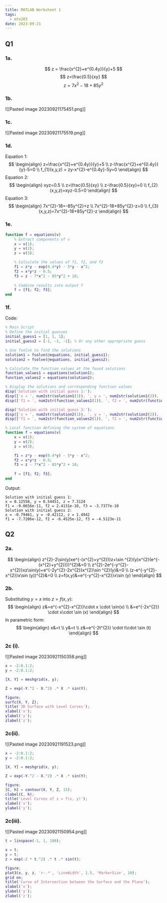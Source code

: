 ```yaml
---
title: MATLAB Worksheet 1
tags:
  - mte203
date: 2023-09-21
---
```

## Q1
### 1a.
$$
z = \frac{x^{2}+e^{0.4y}}{y}+5
$$
$$
z=\frac{0.5}{xy}
$$
$$
z=7x^{2}-18+85y^{2}
$$
### 1b.
![[Pasted image 20230921175451.png]]

### 1c.
![[Pasted image 20230921175519.png]]

### 1d.
Equation 1:
$$
\begin{align}
z=\frac{x^{2}+e^{0.4y}}{y}+5 \\
z-\frac{x^{2}+e^{0.4y}}{y}-5=0 \\
f_{1}(x,y,z) = zy-x^{2}-e^{0.4y}-5y=0
\end{align}
$$
Equation 2:
$$
\begin{align}
xyz=0.5 \\
z=\frac{0.5}{xy} \\
z-\frac{0.5}{xy}=0 \\
f_{2}(x,y,z)=xyz-0.5=0
\end{align}
$$
Equation 3:
$$
\begin{align}
7x^{2}-18=-85y^{2}+z \\
7x^{2}-18+85y^{2}-z=0 \\
f_{3}(x,y,z)=7x^{2}-18+85y^{2}-z
\end{align}
$$
### 1e.
```matlab
function f = equations(v)
    % Extract components of v
    x = v(1);
    y = v(2);
    z = v(3);

    % Calculate the values of f1, f2, and f3
    f1 = z*y - exp(0.4*y) - 5*y - x^2;
    f2 = x*y*z - 0.5;
    f3 = z - 7*x^2 - 85*y^2 + 18;
    
    % Combine results into output f
    f = [f1; f2; f3];
end
```

### 1f.
Code:
```matlab
% Main Script
% Define the initial guesses
initial_guess1 = [1, 1, 1];
initial_guess2 = [-1, -1, -1]; % Or any other appropriate guess

% Use fsolve to find the solutions
solution1 = fsolve(@equations, initial_guess1);
solution2 = fsolve(@equations, initial_guess2);

% Calculate the function values at the found solutions
function_values1 = equations(solution1);
function_values2 = equations(solution2);

% Display the solutions and corresponding function values
disp('Solution with initial guess 1:');
disp(['x = ', num2str(solution1(1)), ', y = ', num2str(solution1(2)), ', z = ', num2str(solution1(3))]);
disp(['f1 = ', num2str(function_values1(1)), ', f2 = ', num2str(function_values1(2)), ', f3 = ', num2str(function_values1(3))]);

disp('Solution with initial guess 2:');
disp(['x = ', num2str(solution2(1)), ', y = ', num2str(solution2(2)), ', z = ', num2str(solution2(3))]);
disp(['f1 = ', num2str(function_values2(1)), ', f2 = ', num2str(function_values2(2)), ', f3 = ', num2str(function_values2(3))]);

% Local function defining the system of equations
function f = equations(v)
    x = v(1);
    y = v(2);
    z = v(3);

    f1 = z*y - exp(0.4*y) - 5*y - x^2;
    f2 = x*y*z - 0.5;
    f3 = z - 7*x^2 - 85*y^2 + 18;
    
    f = [f1; f2; f3];
end

```

Output:
```
Solution with initial guess 1:
x = 0.12558, y = 0.54451, z = 7.3124
f1 = -9.0656e-11, f2 = 2.4131e-10, f3 = -3.7377e-10
Solution with initial guess 2:
x = -0.79461, y = -0.42112, z = 1.4942
f1 = -7.7206e-12, f2 = -6.4525e-12, f3 = -4.5123e-11
```

## Q2
### 2a.
$$
\begin{align}
z^{2}-2\sin(y)xe^{-(x^{2}+y^{2})}z+\sin ^{2}(y)x^{2}(e^{-(x^{2}+y^{2})})^{2}&=0 \\
z^{2}-2e^{-y^{2}-x^{2}}xz\sin(y)+e^{-2y^{2}-2x^{2}}x^{2}\sin ^{2}(y)&=0 \\
(z-e^{-y^{2}-x^{2}}x\sin (y))^{2}&=0 \\
z=f(x,y)&=e^{-y^{2}-x^{2}}x\sin (y)
\end{align}
$$
### 2b.
Substituting $y=x$ into $z=f(x,y)$:
$$
\begin{align}
z&=e^{-x^{2}-x^{2}}\cdot x \cdot \sin(x) \\
&=e^{-2x^{2}} \cdot x\cdot \sin (x)
\end{align}
$$
In parametric form:
$$
\begin{align}
x&=t \\
y&=t \\
z&=e^{-2t^{2}} \cdot t\cdot \sin (t)
\end{align}
$$
### 2c (i).
![[Pasted image 20230921150358.png]]
```matlab
x = -2:0.1:2;
y = -2:0.1:2;

[X, Y] = meshgrid(x, y);

Z = exp(-Y.^2 - X.^2) .* X .* sin(Y);

figure;
surfc(X, Y, Z);
title('3D Surface with Level Curves');
xlabel('x');
ylabel('y');
zlabel('z');
```

### 2c(ii).
![[Pasted image 20230921191523.png]]
```matlab
x = -2:0.1:2;
y = -2:0.1:2;

[X, Y] = meshgrid(x, y);

Z = exp(-Y.^2 - X.^2) .* X .* sin(Y);

figure;
[C, h] = contour(X, Y, Z, 15);
clabel(C, h);
title('Level Curves of z = f(x, y)');
xlabel('x');
ylabel('y');
```
### 2c(iii).
![[Pasted image 20230921150954.png]]
```matlab
t = linspace(-1, 1, 100);

x = t;
y = t;
z = exp(-2 * t.^2) .* t .* sin(t);

figure;
plot3(x, y, z, 'r-.*', 'LineWidth', 1.5, 'MarkerSize', 10);
grid on;
title('Curve of Intersection between the Surface and the Plane');
xlabel('x');
ylabel('y');
zlabel('z');
```
